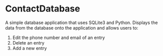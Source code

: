 # ContactDatabase

A simple database application that uses SQLite3 and Python. Displays the data from the database onto the application and allows users to:

  1. Edit the phone number and email of an entry
  2. Delete an entry
  3. Add a new entry
